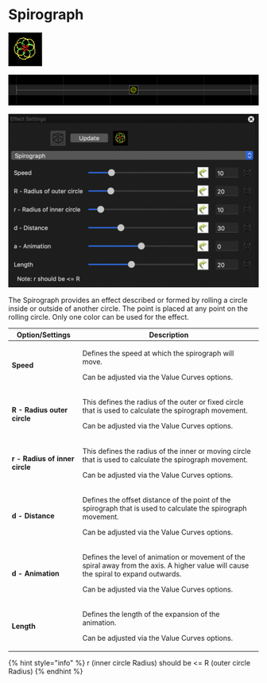 # Spirograph

![Icon](<../../.gitbook/assets/image (584) (1).png>)

![Sequencer Grid](<../../.gitbook/assets/image (686).png>)

![](<../../.gitbook/assets/image (165) (1).png>)

The Spirograph provides an effect described or formed by rolling a circle inside or outside of another circle. The point is placed at any point on the rolling circle. Only one color can be used for the effect.

| Option/Settings                | Description                                                                                                                                                                                      |
| ------------------------------ | ------------------------------------------------------------------------------------------------------------------------------------------------------------------------------------------------ |
| **Speed**                      | <p>Defines the speed at which the spirograph will move. </p><p>Can be adjusted via the Value Curves options.</p>                                                                                 |
| **R - Radius outer circle**    | <p>This defines the radius of the outer or fixed circle that is used to calculate the spirograph movement. </p><p>Can be adjusted via the Value Curves options.</p>                              |
| **r - Radius of inner circle** | <p>This defines the radius of the inner or moving circle that is used to calculate the spirograph movement. </p><p>Can be adjusted via the Value Curves options.</p>                             |
| **d - Distance**               | <p>Defines the offset distance of the point of the spirograph that is used to calculate the spirograph movement. </p><p>Can be adjusted via the Value Curves options.</p>                        |
| **d - Animation**              | <p>Defines the level of animation or movement of the spiral away from the axis. A higher value will cause the spiral to expand outwards.</p><p>Can be adjusted via the Value Curves options.</p> |
| **Length**                     | <p>Defines the length of the expansion of the animation. </p><p>Can be adjusted via the Value Curves options.</p>                                                                                |

{% hint style="info" %}
r (inner circle Radius) should be <= R (outer circle Radius)&#x20;
{% endhint %}

